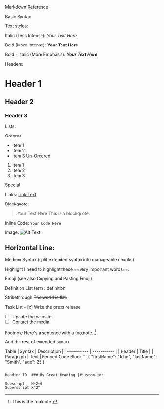 Markdown Reference

Basic Syntax 

Text styles:

Italic (Less Intense):
*Your Text Here*

Bold (More Intense):
**Your Text Here**

Bold + Italic (More Emphasis):
***Your Text Here***

Headers:

# Header 1
## Header 2
### Header 3

Lists: 

Ordered
- Item 1
- Item 2
- Item 3
Un-Ordered
1. Item 1
2. Item 2
3. Item 3

Special 

Links:
[Link Text](URL)

Blockquote:
> Your Text Here
This is a blockquote.

Inline Code:
`Your Code Here`

Image:
![Alt Text](image.jpg)

Horizontal Line:
----


Medium Syntax (split extended syntax into manageable chunks)

Highlight	I need to highlight these ==very important words==.

Emoji
(see also Copying and Pasting Emoji)

Definition List	term
: definition

Strikethrough	~~The world is flat.~~

Task List	- [x] Write the press release
- [ ] Update the website
- [ ] Contact the media

Footnote	Here's a sentence with a footnote. [^1]
[^1]: This is the footnote.

And the rest of extended syntax 

Table	| Syntax | Description |
| ----------- | ----------- |
| Header | Title |
| Paragraph | Text |
Fenced Code Block	```
{
  "firstName": "John",
  "lastName": "Smith",
  "age": 25
}
```

Heading ID	### My Great Heading {#custom-id}

Subscript	H~2~O
Superscript	X^2^
